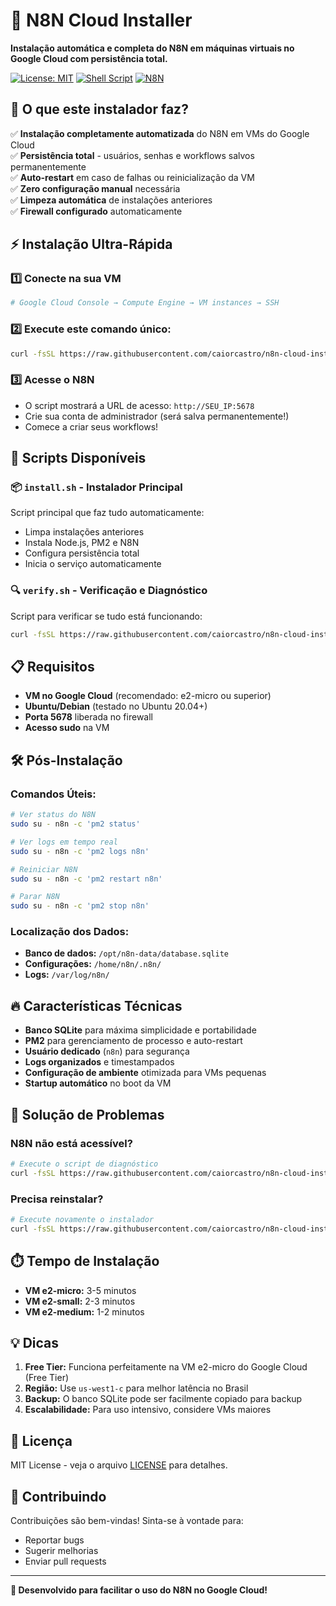 # 🚀 N8N Cloud Installer

**Instalação automática e completa do N8N em máquinas virtuais no Google Cloud com persistência total.**

[![License: MIT](https://img.shields.io/badge/License-MIT-yellow.svg)](https://opensource.org/licenses/MIT)
[![Shell Script](https://img.shields.io/badge/Shell-Script-blue.svg)](https://www.gnu.org/software/bash/)
[![N8N](https://img.shields.io/badge/N8N-Latest-purple.svg)](https://n8n.io/)

## 🎯 O que este instalador faz?

✅ **Instalação completamente automatizada** do N8N em VMs do Google Cloud  
✅ **Persistência total** - usuários, senhas e workflows salvos permanentemente  
✅ **Auto-restart** em caso de falhas ou reinicialização da VM  
✅ **Zero configuração manual** necessária  
✅ **Limpeza automática** de instalações anteriores  
✅ **Firewall configurado** automaticamente  

## ⚡ Instalação Ultra-Rápida

### 1️⃣ Conecte na sua VM
```bash
# Google Cloud Console → Compute Engine → VM instances → SSH
```

### 2️⃣ Execute este comando único:
```bash
curl -fsSL https://raw.githubusercontent.com/caiorcastro/n8n-cloud-installer/main/install.sh | bash
```

### 3️⃣ Acesse o N8N
- O script mostrará a URL de acesso: `http://SEU_IP:5678`
- Crie sua conta de administrador (será salva permanentemente!)
- Comece a criar seus workflows!

## 🔧 Scripts Disponíveis

### 📦 `install.sh` - Instalador Principal
Script principal que faz tudo automaticamente:
- Limpa instalações anteriores
- Instala Node.js, PM2 e N8N
- Configura persistência total
- Inicia o serviço automaticamente

### 🔍 `verify.sh` - Verificação e Diagnóstico
Script para verificar se tudo está funcionando:
```bash
curl -fsSL https://raw.githubusercontent.com/caiorcastro/n8n-cloud-installer/main/verify.sh | bash
```

## 📋 Requisitos

- **VM no Google Cloud** (recomendado: e2-micro ou superior)
- **Ubuntu/Debian** (testado no Ubuntu 20.04+)
- **Porta 5678** liberada no firewall
- **Acesso sudo** na VM

## 🛠️ Pós-Instalação

### Comandos Úteis:
```bash
# Ver status do N8N
sudo su - n8n -c 'pm2 status'

# Ver logs em tempo real
sudo su - n8n -c 'pm2 logs n8n'

# Reiniciar N8N
sudo su - n8n -c 'pm2 restart n8n'

# Parar N8N
sudo su - n8n -c 'pm2 stop n8n'
```

### Localização dos Dados:
- **Banco de dados:** `/opt/n8n-data/database.sqlite`
- **Configurações:** `/home/n8n/.n8n/`
- **Logs:** `/var/log/n8n/`

## 🔥 Características Técnicas

- **Banco SQLite** para máxima simplicidade e portabilidade
- **PM2** para gerenciamento de processo e auto-restart
- **Usuário dedicado** (`n8n`) para segurança
- **Logs organizados** e timestampados
- **Configuração de ambiente** otimizada para VMs pequenas
- **Startup automático** no boot da VM

## 🚨 Solução de Problemas

### N8N não está acessível?
```bash
# Execute o script de diagnóstico
curl -fsSL https://raw.githubusercontent.com/caiorcastro/n8n-cloud-installer/main/verify.sh | bash
```

### Precisa reinstalar?
```bash
# Execute novamente o instalador
curl -fsSL https://raw.githubusercontent.com/caiorcastro/n8n-cloud-installer/main/install.sh | bash
```

## ⏱️ Tempo de Instalação

- **VM e2-micro:** 3-5 minutos
- **VM e2-small:** 2-3 minutos
- **VM e2-medium:** 1-2 minutos

## 💡 Dicas

1. **Free Tier:** Funciona perfeitamente na VM e2-micro do Google Cloud (Free Tier)
2. **Região:** Use `us-west1-c` para melhor latência no Brasil
3. **Backup:** O banco SQLite pode ser facilmente copiado para backup
4. **Escalabilidade:** Para uso intensivo, considere VMs maiores

## 📝 Licença

MIT License - veja o arquivo [LICENSE](LICENSE) para detalhes.

## 🤝 Contribuindo

Contribuições são bem-vindas! Sinta-se à vontade para:
- Reportar bugs
- Sugerir melhorias
- Enviar pull requests

---

**🎉 Desenvolvido para facilitar o uso do N8N no Google Cloud!** 
